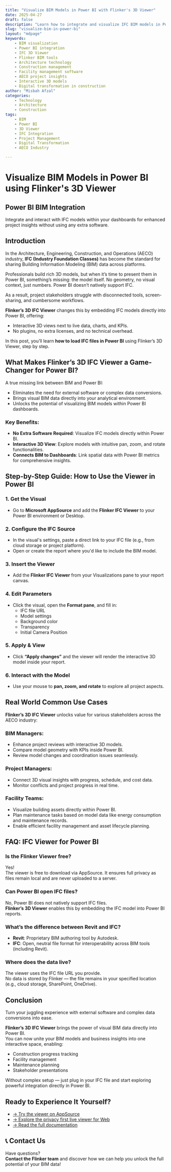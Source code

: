 ```yaml
---
title: "Visualize BIM Models in Power BI with Flinker's 3D Viewer"
date: 2025-04-27
draft: false
description: "Learn how to integrate and visualize IFC BIM models in Power BI using Flinker's 3D IFC Viewer. Enhance project insights with interactive 3D visualizations tailored for the AECO industry."
slug: "visualize-bim-in-power-bi"
layout: "mdpage"
keywords: 
    - BIM visualization
    - Power BI integration
    - IFC 3D Viewer
    - Flinker BIM tools
    - Architecture technology
    - Construction management
    - Facility management software
    - AECO project insights
    - Interactive 3D models
    - Digital transformation in construction
author: "Misbah Afzal"
categories: 
    - Technology
    - Architecture
    - Construction
tags: 
    - BIM
    - Power BI
    - 3D Viewer
    - IFC Integration
    - Project Management
    - Digital Transformation
    - AECO Industry

---
```




# Visualize BIM Models in Power BI using Flinker's 3D Viewer

## Power BI BIM Integration
Integrate and interact with IFC models within your dashboards for enhanced project insights without using any extra software.


## Introduction

In the Architecture, Engineering, Construction, and Operations (AECO) industry, **IFC (Industry Foundation Classes)** has become the standard for sharing Building Information Modeling (BIM) data across platforms. 

Professionals build rich 3D models, but when it’s time to present them in Power BI, something’s missing: the model itself. No geometry, no visual context, just numbers. Power BI doesn’t natively support IFC. 

As a result, project stakeholders struggle with disconnected tools, screen-sharing, and cumbersome workflows.

**Flinker’s 3D IFC Viewer** changes this by embedding IFC models directly into Power BI, offering:

- Interactive 3D views next to live data, charts, and KPIs.
- No plugins, no extra licenses, and no technical overhead.

In this post, you’ll learn **how to load IFC files in Power BI** using Flinker’s 3D Viewer, step by step.



## What Makes Flinker’s 3D IFC Viewer a Game-Changer for Power BI?

A true missing link between BIM and Power BI:

- Eliminates the need for external software or complex data conversions.
- Brings visual BIM data directly into your analytical environment.
- Unlocks the potential of visualizing BIM models within Power BI dashboards.

### Key Benefits:

- **No Extra Software Required**: Visualize IFC models directly within Power BI.
- **Interactive 3D View**: Explore models with intuitive pan, zoom, and rotate functionalities.
- **Connects BIM to Dashboards**: Link spatial data with Power BI metrics for comprehensive insights.



## Step-by-Step Guide: How to Use the Viewer in Power BI

### 1. Get the Visual
- Go to **Microsoft AppSource** and add the **Flinker IFC Viewer** to your Power BI environment or Desktop.

### 2. Configure the IFC Source
- In the visual's settings, paste a direct link to your IFC file (e.g., from cloud storage or project platform).
- Open or create the report where you'd like to include the BIM model.

### 3. Insert the Viewer
- Add the **Flinker IFC Viewer** from your Visualizations pane to your report canvas.

### 4. Edit Parameters
- Click the visual, open the **Format pane**, and fill in:
  - IFC file URL
  - Model settings
  - Background color
  - Transparency
  - Initial Camera Position

### 5. Apply & View
- Click **“Apply changes”** and the viewer will render the interactive 3D model inside your report.

### 6. Interact with the Model
- Use your mouse to **pan, zoom, and rotate** to explore all project aspects.



## Real World Common Use Cases

**Flinker’s 3D IFC Viewer** unlocks value for various stakeholders across the AECO industry:

### BIM Managers:
- Enhance project reviews with interactive 3D models.
- Compare model geometry with KPIs inside Power BI.
- Review model changes and coordination issues seamlessly.

### Project Managers:
- Connect 3D visual insights with progress, schedule, and cost data.
- Monitor conflicts and project progress in real time.

### Facility Teams:
- Visualize building assets directly within Power BI.
- Plan maintenance tasks based on model data like energy consumption and maintenance records.
- Enable efficient facility management and asset lifecycle planning.


## FAQ: IFC Viewer for Power BI

### Is the Flinker Viewer free?
Yes!  
The viewer is free to download via AppSource. It ensures full privacy as files remain local and are never uploaded to a server.

### Can Power BI open IFC files?
No, Power BI does not natively support IFC files.  
**Flinker’s 3D Viewer** enables this by embedding the IFC model into Power BI reports.

### What’s the difference between Revit and IFC?
- **Revit**: Proprietary BIM authoring tool by Autodesk.
- **IFC**: Open, neutral file format for interoperability across BIM tools (including Revit).

### Where does the data live?
The viewer uses the IFC file URL you provide.  
No data is stored by Flinker — the file remains in your specified location (e.g., cloud storage, SharePoint, OneDrive).



## Conclusion

Turn your juggling experience with external software and complex data conversions into ease.

**Flinker’s 3D IFC Viewer** brings the power of visual BIM data directly into Power BI.  
You can now unite your BIM models and business insights into one interactive space, enabling:

- Construction progress tracking
- Facility management
- Maintenance planning
- Stakeholder presentations

Without complex setup — just plug in your IFC file and start exploring powerful integration directly in Power BI.



## Ready to Experience It Yourself?

- [→ Try the viewer on AppSource](https://appsource.microsoft.com/en-us/product/power-bi-visuals/flinkergmbh1644589155747.ifc-viewer)
- [→ Explore the privacy first live viewer for Web](https://viewer.flinker.app)
- [→ Read the full documentation](https://docs.flinker.app/docs/ifc-power-bi.html)



## 📞 Contact Us
Have questions?  
**Contact the Flinker team** and discover how we can help you unlock the full potential of your BIM data!

